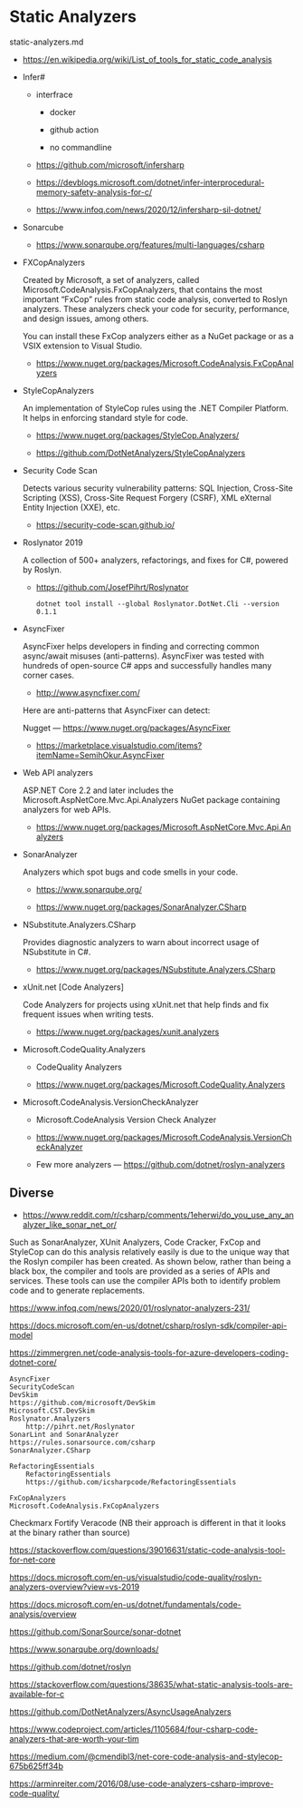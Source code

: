# Static Analyzers

static-analyzers.md


*   https://en.wikipedia.org/wiki/List_of_tools_for_static_code_analysis

*   Infer#

    *   interfrace

        *   docker

        *   github action 

        *   no commandline 

    *   https://github.com/microsoft/infersharp
    
    *   https://devblogs.microsoft.com/dotnet/infer-interprocedural-memory-safety-analysis-for-c/
    
    *   https://www.infoq.com/news/2020/12/infersharp-sil-dotnet/

*   Sonarcube

    *   https://www.sonarqube.org/features/multi-languages/csharp

*   FXCopAnalyzers

    Created by Microsoft, a set of analyzers, called Microsoft.CodeAnalysis.FxCopAnalyzers, that contains the 
    most important “FxCop” rules from static code analysis, converted to Roslyn analyzers. These analyzers check 
    your code for security, performance, and design issues, among others.

    You can install these FxCop analyzers either as a NuGet package or as a VSIX extension to Visual Studio.

    *   https://www.nuget.org/packages/Microsoft.CodeAnalysis.FxCopAnalyzers

*   StyleCopAnalyzers

    An implementation of StyleCop rules using the .NET Compiler Platform. It helps in enforcing standard style 
    for code.

    *   https://www.nuget.org/packages/StyleCop.Analyzers/

    *   https://github.com/DotNetAnalyzers/StyleCopAnalyzers

*   Security Code Scan

    Detects various security vulnerability patterns: SQL Injection, Cross-Site Scripting (XSS), 
    Cross-Site Request Forgery (CSRF), XML eXternal Entity Injection (XXE), etc.

    *   https://security-code-scan.github.io/

*   Roslynator 2019

    A collection of 500+ analyzers, refactorings, and fixes for C#, powered by Roslyn.
    
    *   https://github.com/JosefPihrt/Roslynator

        ```
        dotnet tool install --global Roslynator.DotNet.Cli --version 0.1.1
        ```

*   AsyncFixer

    AsyncFixer helps developers in finding and correcting common async/await misuses (anti-patterns). 
    AsyncFixer was tested with hundreds of open-source C# apps and successfully handles many corner cases. 

    *   http://www.asyncfixer.com/

    Here are anti-patterns that AsyncFixer can detect:

    Nugget — https://www.nuget.org/packages/AsyncFixer

    *   https://marketplace.visualstudio.com/items?itemName=SemihOkur.AsyncFixer

*   Web API analyzers

    ASP.NET Core 2.2 and later includes the Microsoft.AspNetCore.Mvc.Api.Analyzers NuGet package containing 
    analyzers for web APIs.

    *   https://www.nuget.org/packages/Microsoft.AspNetCore.Mvc.Api.Analyzers

*   SonarAnalyzer

    Analyzers which spot bugs and code smells in your code.

    *   https://www.sonarqube.org/

    *   https://www.nuget.org/packages/SonarAnalyzer.CSharp

*   NSubstitute.Analyzers.CSharp

    Provides diagnostic analyzers to warn about incorrect usage of NSubstitute in C#.

    *   https://www.nuget.org/packages/NSubstitute.Analyzers.CSharp

*   xUnit.net [Code Analyzers]

    Code Analyzers for projects using xUnit.net that help finds and fix frequent issues when 
    writing tests.

    *   https://www.nuget.org/packages/xunit.analyzers

*   Microsoft.CodeQuality.Analyzers

    *   CodeQuality Analyzers

    *   https://www.nuget.org/packages/Microsoft.CodeQuality.Analyzers

*   Microsoft.CodeAnalysis.VersionCheckAnalyzer

    *   Microsoft.CodeAnalysis Version Check Analyzer

    *   https://www.nuget.org/packages/Microsoft.CodeAnalysis.VersionCheckAnalyzer

    *   Few more analyzers — https://github.com/dotnet/roslyn-analyzers


## Diverse

*   https://www.reddit.com/r/csharp/comments/1eherwi/do_you_use_any_analyzer_like_sonar_net_or/


Such as SonarAnalyzer, XUnit Analyzers, Code Cracker, FxCop and StyleCop can do this analysis relatively easily is due to the unique way that the Roslyn compiler has been created. As shown below, rather than being a black box, the compiler and tools are provided as a series of APIs and services. These tools can use the compiler APIs both to identify problem code and to generate replacements.




https://www.infoq.com/news/2020/01/roslynator-analyzers-231/


https://docs.microsoft.com/en-us/dotnet/csharp/roslyn-sdk/compiler-api-model


https://zimmergren.net/code-analysis-tools-for-azure-developers-coding-dotnet-core/


    AsyncFixer
    SecurityCodeScan
    DevSkim
    https://github.com/microsoft/DevSkim
    Microsoft.CST.DevSkim
    Roslynator.Analyzers
        http://pihrt.net/Roslynator
    SonarLint and SonarAnalyzer
    https://rules.sonarsource.com/csharp
    SonarAnalyzer.CSharp

    RefactoringEssentials
        RefactoringEssentials
        https://github.com/icsharpcode/RefactoringEssentials

    FxCopAnalyzers
    Microsoft.CodeAnalysis.FxCopAnalyzers

Checkmarx
Fortify
Veracode (NB their approach is different in that it looks at the binary rather than source)

https://stackoverflow.com/questions/39016631/static-code-analysis-tool-for-net-core





https://docs.microsoft.com/en-us/visualstudio/code-quality/roslyn-analyzers-overview?view=vs-2019

https://docs.microsoft.com/en-us/dotnet/fundamentals/code-analysis/overview

https://github.com/SonarSource/sonar-dotnet

https://www.sonarqube.org/downloads/

https://github.com/dotnet/roslyn

https://stackoverflow.com/questions/38635/what-static-analysis-tools-are-available-for-c

https://github.com/DotNetAnalyzers/AsyncUsageAnalyzers

https://www.codeproject.com/articles/1105684/four-csharp-code-analyzers-that-are-worth-your-tim

https://medium.com/@cmendibl3/net-core-code-analysis-and-stylecop-675b625ff34b

https://arminreiter.com/2016/08/use-code-analyzers-csharp-improve-code-quality/
